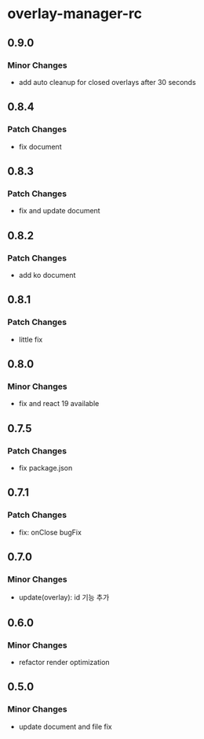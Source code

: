 # overlay-manager-rc

## 0.9.0

### Minor Changes

- add auto cleanup for closed overlays after 30 seconds

## 0.8.4

### Patch Changes

- fix document

## 0.8.3

### Patch Changes

- fix and update document

## 0.8.2

### Patch Changes

- add ko document

## 0.8.1

### Patch Changes

- little fix

## 0.8.0

### Minor Changes

- fix and react 19 available

## 0.7.5

### Patch Changes

- fix package.json

## 0.7.1

### Patch Changes

- fix: onClose bugFix

## 0.7.0

### Minor Changes

- update(overlay): id 기능 추가

## 0.6.0

### Minor Changes

- refactor render optimization

## 0.5.0

### Minor Changes

- update document and file fix
